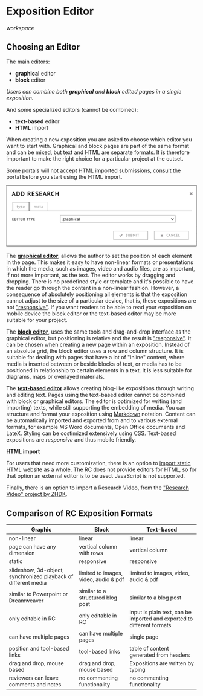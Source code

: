 <a id="comparison">&nbsp;</a>

# Exposition Editor

*workspace*

## Choosing an Editor 

The main editors:

- **graphical** editor
- **block** editor

*Users can combine both __graphical__ and __block__ edited pages in a single exposition.*

And some specialized editors (cannot be combined):

- **text-based** editor 
- **HTML** import

When creating a new exposition you are asked to choose which editor you want to start with. Graphical and block pages are part of the same format and can be mixed,
but text and HTML are separate formats. It is therefore important to
make the right choice for a particular project at the outset.

Some portals will not accept HTML imported submissions, consult the portal before you start using the HTML import.
 
![choosing a format in the Create Exposition dialog](images/format-picker.png "format picker")

The [**graphical editor**](#workspace-editor), allows the author to
set the position of each element in the page. This makes it easy to
have non-linear formats or presentations in which the media, such as
images, video and audio files, are as important, if not more
important, as the text. The editor works by dragging and
dropping. There is no predefined style or template and it's possible to
have the reader go through the content in a non-linear
fashion. However, a consequence of absolutely positioning all elements
is that the exposition cannot adjust to the size of a particular
device, that is, these expositions are not
["responsive"](https://en.wikipedia.org/wiki/Responsive_web_design). If
you want readers to be able to read your exposition on mobile device
the block editor or the text-based editor may be more suitable for your project.

The [**block editor**](#block-editor), uses the same tools and
drag-and-drop interface as the graphical editor, but positioning is
relative and the result is
["responsive"](https://en.wikipedia.org/wiki/Responsive_web_design). It
can be chosen when creating a new page within an exposition. Instead
of an absolute grid, the block editor uses a row and column structure. It is
suitable for dealing with pages that have a lot of "inline" content,
where media is inserted between or beside blocks of text, or media has to be
positioned in relationship to certain elements in a text. It is less
suitable for diagrams, maps or overlayed materials.

The [**text-based editor**](#text-based-editor) allows creating blog-like
expositions through writing and editing text. Pages using the text-based editor
cannot be combined with block or graphical editors. The editor is optimized for
writing (and importing) texts, while still supporting the embedding of media.
You can structure and format your exposition using
[Markdown](http://https://en.wikipedia.org/wiki/Markdown) notation. Content can
be automatically imported and exported from and to various external formats, for
example MS Word documents, Open Office documents and LateX. Styling can be
costimized extensively using [CSS](https://www.w3schools.com/css/ "more
information on CSS"). Text-based expositions are *responsive* and thus mobile friendly.

**HTML import**

For users that need more customization, there is an option to [import static HTML](#html-import) website as a
whole. The RC does not provide editors for HTML, so for that option an
external editor is to be used. JavaScript is not supported.

Finally, there is an option to import a Research Video, from the ["Research Video" project by ZHDK](https://www.zhdk.ch/forschungsprojekt/research-video-549545).


## Comparison of RC Exposition Formats

| Graphic 														| Block | Text-based |
|-----------------------------------|----------------|----------------|
| non-linear                        | linear                 | linear |
| page can have any dimension       | vertical column with rows                | vertical column |
| static                            |  responsive      |  responsive    |
| slideshow, 3d-object, synchronized playback of different media | limited to images, video, audio & pdf | limited to images, video, audio & pdf |
| similar to Powerpoint or Dreamweaver												| similar to a structured blog post | similar to a blog post |
| only editable in RC											| only editable in RC											| input is plain text, can be imported and exported to different formats  |
| can have multiple pages | can have multiple pages | single page |
| position and tool-based links | tool-based links | table of content generated from headers |
| drag and drop, mouse based       | drag and drop, mouse based       | Expositions are written by typing |
| reviewers can leave comments and notes       | no commenting functionality | no commenting functionality |

